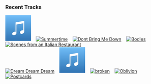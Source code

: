 ### Recent Tracks
[<img src='https://github.com/atfinke/atfinke/blob/master/placeholder.jpeg?raw=true' width='16%' height='16%' alt='Well Wasted'>](https://www.last.fm/music/plastic%2bpicnic/_/well%2bwasted)&nbsp;&nbsp;&nbsp;&nbsp;[<img src='https://lastfm.freetls.fastly.net/i/u/300x300/46c4aa14fc68c3bc2b7ab06e5ff2018e.png' width='16%' height='16%' alt='Summertime'>](https://www.last.fm/music/the%2bmowgli%2527s/_/summertime)&nbsp;&nbsp;&nbsp;&nbsp;[<img src='https://lastfm.freetls.fastly.net/i/u/300x300/fbcfd4d50257496e9953b0d958faf3af.png' width='16%' height='16%' alt='Dont Bring Me Down'>](https://www.last.fm/music/electric%2blight%2borchestra/_/don%2527t%2bbring%2bme%2bdown)&nbsp;&nbsp;&nbsp;&nbsp;[<img src='https://lastfm.freetls.fastly.net/i/u/300x300/8cbcaf1e1a3f081d570cc8904670800e.png' width='16%' height='16%' alt='Bodies'>](https://www.last.fm/music/wafia/_/bodies)&nbsp;&nbsp;&nbsp;&nbsp;[<img src='https://lastfm.freetls.fastly.net/i/u/300x300/124d18bbd0eb42f8941431733c5e8783.png' width='16%' height='16%' alt='Scenes from an Italian Restaurant'>](https://www.last.fm/music/billy%2bjoel/_/scenes%2bfrom%2ban%2bitalian%2brestaurant)&nbsp;&nbsp;&nbsp;&nbsp;<br>[<img src='https://lastfm.freetls.fastly.net/i/u/300x300/1b57eaca10c20599af4ce04412c04948.png' width='16%' height='16%' alt='Dream Dream Dream'>](https://www.last.fm/music/madeon/_/dream%2bdream%2bdream)&nbsp;&nbsp;&nbsp;&nbsp;[<img src='https://github.com/atfinke/atfinke/blob/master/placeholder.jpeg?raw=true' width='16%' height='16%' alt='Since U Left'>](https://www.last.fm/music/tvvin/_/since%2bu%2bleft)&nbsp;&nbsp;&nbsp;&nbsp;[<img src='https://lastfm.freetls.fastly.net/i/u/300x300/184bea7a52091c966ad26764fd40baf4.png' width='16%' height='16%' alt='broken'>](https://www.last.fm/music/lovelytheband/_/broken)&nbsp;&nbsp;&nbsp;&nbsp;[<img src='https://lastfm.freetls.fastly.net/i/u/300x300/90a4432699af42149072e0177151108a.png' width='16%' height='16%' alt='Oblivion'>](https://www.last.fm/music/bastille/_/oblivion)&nbsp;&nbsp;&nbsp;&nbsp;[<img src='https://lastfm.freetls.fastly.net/i/u/300x300/d9b3eb298897528c7d4986235820171f.png' width='16%' height='16%' alt='Postcards'>](https://www.last.fm/music/james%2bblunt/_/postcards)&nbsp;&nbsp;&nbsp;&nbsp;<br>
